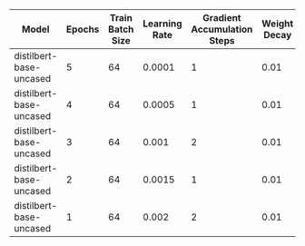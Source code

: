 | Model                   | Epochs | Train Batch Size | Learning Rate | Gradient Accumulation Steps | Weight Decay | Train time (seconds) | Accuracy | F1-score           |
|-------------------------|--------|------------------|---------------|-----------------------------|--------------|----------------------|----------|--------------------|
| distilbert-base-uncased |5|64|0.0001|1|0.01|78.19880843162537|0.932|0.931451612903226| 
| distilbert-base-uncased |4|64|0.0005|1|0.01|77.11167120933533|0.838|0.830188679245283| 
| distilbert-base-uncased |3|64|0.001|2|0.01|77.36311459541321|0.518|0.0| 
| distilbert-base-uncased |2|64|0.0015|1|0.01|77.06836485862732|0.482|0.650472334682861| 
| distilbert-base-uncased |1|64|0.002|2|0.01|76.92143416404724|0.482|0.650472334682861| 